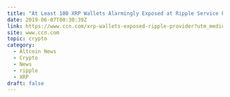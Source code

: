 ```yaml
---
title: "At Least 100 XRP Wallets Alarmingly Exposed at Ripple Service Provider"
date: 2019-06-07T00:30:39Z
link: https://www.ccn.com/xrp-wallets-exposed-ripple-provider?utm_medium=RSS&utm_source=hune
site: www.ccn.com
topic: crypto
category:
  - Altcoin News
  - Crypto
  - News
  - ripple
  - XRP
draft: false
---
```

